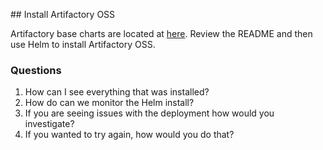 ## Install Artifactory OSS

Artifactory base charts are located at [here](https://github.com/jfrog/charts/tree/master/stable/artifactory-oss). Review the README and then use Helm to install Artifactory OSS.

### Questions
1. How can I see everything that was installed?
2. How do can we monitor the Helm install?
3. If you are seeing issues with the deployment how would you investigate?
4. If you wanted to try again, how would you do that?
 
